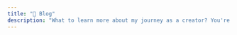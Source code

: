 ```yaml
---
title: "📰 Blog"
description: "What to learn more about my journey as a creator? You're in the right place!"
---
```

